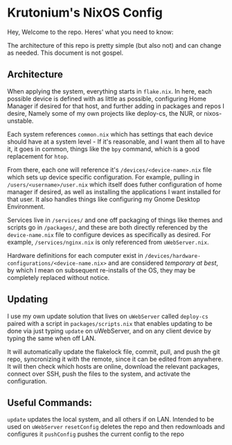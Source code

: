 # Krutonium's NixOS Config

Hey, Welcome to the repo. Heres' what you need to know:

The architecture of this repo is pretty simple (but also not) and can change as needed. This document is not gospel.

## Architecture

When applying the system, everything starts in `flake.nix`. In here, each possible device is defined with as little as possible, configuring Home Manager if desired for that host, and further adding in packages and repos I desire, Namely some of my own projects like deploy-cs, the NUR, or nixos-unstable.

Each system references `common.nix` which has settings that each device should have at a system level - If it's reasonable, and I want them all to have it, it goes in common, things like the `bpy` command, which is a good replacement for `htop`.

From there, each one will reference it's `/devices/<device-name>.nix` file which sets up device specific configuration. For example, pulling in `/users/<username>/user.nix` which itself does futher configuration of home manager if desired, as well as installing the applications I want installed for that user. It also handles things like configuring my Gnome Desktop Environment.

Services live in `/services/` and one off packaging of things like themes and scripts go in `/packages/`, and these are both directly referenced by the `device-name.nix` file to configure devices as specifically as desired. For example, `/services/nginx.nix` is only referenced from `uWebServer.nix`.

Hardware definitions for each computer exist in `/devices/hardware-configurations/<device-name.nix>` and are considered *temporary at best*, by which I mean on subsequent re-installs of the OS, they may be completely replaced without notice. 

## Updating

I use my own update solution that lives on `uWebServer` called `deploy-cs` paired with a script in `packages/scripts.nix` that enables updating to be done via just typing `update` on uWebServer, and on any client device by typing the same when off LAN.

It will automatically update the flakelock file, commit, pull, and push the git repo, syncronizing it with the remote, since it can be edited from anywhere.
It will then check which hosts are online, download the relevant packages, connect over SSH, push the files to the system, and activate the configuration.

## Useful Commands:

`update` updates the local system, and all others if on LAN. Intended to be used on `uWebServer`
`resetConfig` deletes the repo and then redownloads and configures it
`pushConfig` pushes the current config to the repo
